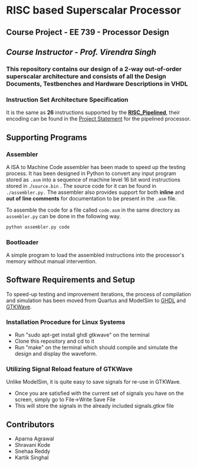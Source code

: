 # RISC based Superscalar Processor

## Course Project - EE 739 - Processor Design

## *Course Instructor - Prof. Virendra Singh*

### This repository contains our design of a 2-way out-of-order superscalar architecture and consists of all the Design Documents, Testbenches and Hardware Descriptions in **VHDL**

### Instruction Set Architecture Specification

It is the same as **26** instructions supported by the [**RISC_Pipelined**](https://github.com/TheKartikSinghal/RISC_Pipelined.git), their encoding can be found in the [Project Statement](SuperScalar_project_statement.pdf) for the pipelined processor.

## Supporting Programs
### Assembler
A ISA to Machine Code assembler has been made to speed up the testing process. It has been designed in Python to convert any input program stored as  `.asm` into a sequence of machine level 16 bit word instructions stored in   ./`source.bin` . The source code for it can be found in `./assembler.py.` The assembler also provides support for both **inline** and **out of** **line comments** for documentation to be present in the `.asm` file.

To assemble the code for a file called `code.asm` in the same directory as `assembler.py` can be done in the following way.

````bash
python assembler.py code
````

### Bootloader
A simple program to load the assembled instructions into the processor's memory without manual intervention.

## Software Requirements and Setup
To speed-up testing and improvement iterations, the process of compilation and simulation has been moved from Quartus and ModelSim to [GHDL](https://github.com/ghdl/ghdl) and [GTKWave](http://gtkwave.sourceforge.net/).

### Installation Procedure for Linux Systems
- Run "sudo apt-get install ghdl gtkwave" on the terminal
- Clone this repository and cd to it
- Run "make" on the terminal which should compile and simulate the design and display the waveform.

### Utilizing Signal Reload feature of GTKWave
Unlike ModelSim, it is quite easy to save signals for re-use in GTKWave.
- Once you are satisfied with the current set of signals you have on the screen, simply go to File->Write Save File
- This will store the signals in the already included signals.gtkw file

## Contributors
- Aparna Agrawal
- Shravani Kode
- Snehaa Reddy
- Kartik Singhal